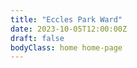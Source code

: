 ```yaml
---
title: "Eccles Park Ward"
date: 2023-10-05T12:00:00Z
draft: false
bodyClass: home home-page
---
```


